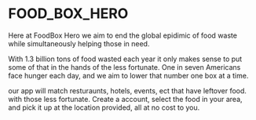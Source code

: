 # FOOD_BOX_HERO

Here at FoodBox Hero we aim to end the global epidimic of food waste while simultaneously helping those in need.

With 1.3 billion tons of food wasted each year it only makes sense to put some of that in the hands of the less fortunate. One in seven Americans face hunger each day, and we aim to lower that number one box at a time.

our app will match resturaunts, hotels, events, ect that have leftover food. with those less fortunate. Create a account, select the food in your area, and pick it up at the location provided, all at no cost to you. 
